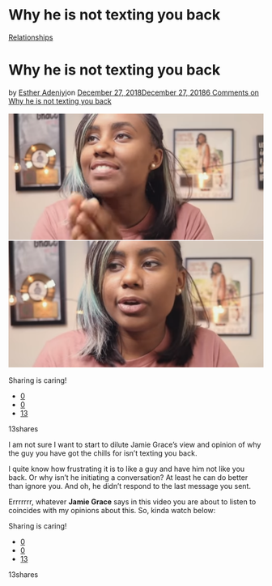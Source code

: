 # Why he is not texting you back

[Relationships](https://estheradeniyi.com/category/relationships/)
# Why he is not texting you back

by [Esther Adeniyi](https://estheradeniyi.com/author/esther-adeniyi/)on [December 27, 2018December 27, 2018](https://estheradeniyi.com/why-he-is-not-texting-you-back/)[6 Comments on Why he is not texting you back](https://estheradeniyi.com/why-he-is-not-texting-you-back/#comments)

![why he is not texting you back](images\why-he-is-not-texting-you-back.png)

Sharing is caring!

- [0](https://www.facebook.com/sharer/sharer.php?u=https%3A%2F%2Festheradeniyi.com%2Fwhy-he-is-not-texting-you-back%2F&amp;t=Why%20he%20is%20not%20texting%20you%20back)
- [0](https://twitter.com/intent/tweet?text=Why%20he%20is%20not%20texting%20you%20back&amp;url=https%3A%2F%2Festheradeniyi.com%2Fwhy-he-is-not-texting-you-back%2F)
- [13](#)

13shares

I am not sure I want to start to dilute Jamie Grace&#x2019;s view and opinion of why the guy you have got the chills for isn&#x2019;t texting you back.

I quite know how frustrating it is to like a guy and have him not like you back. Or why isn&#x2019;t he initiating a conversation? At least he can do better than ignore you. And oh, he didn&#x2019;t respond to the last message you sent.

Errrrrrr, whatever **Jamie Grace** says in this video you are about to listen to coincides with my opinions about this. So, kinda watch below:

Sharing is caring!

- [0](https://www.facebook.com/sharer/sharer.php?u=https%3A%2F%2Festheradeniyi.com%2Fwhy-he-is-not-texting-you-back%2F&amp;t=Why%20he%20is%20not%20texting%20you%20back)
- [0](https://twitter.com/intent/tweet?text=Why%20he%20is%20not%20texting%20you%20back&amp;url=https%3A%2F%2Festheradeniyi.com%2Fwhy-he-is-not-texting-you-back%2F)
- [13](#)

13shares